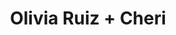 ---
layout: post
category: concert
title: Olivia Ruiz + Cheri
artists: 
- Olivia Ruiz
- Cheri
place: 
- L'Olympia
country: France
city: Paris
---